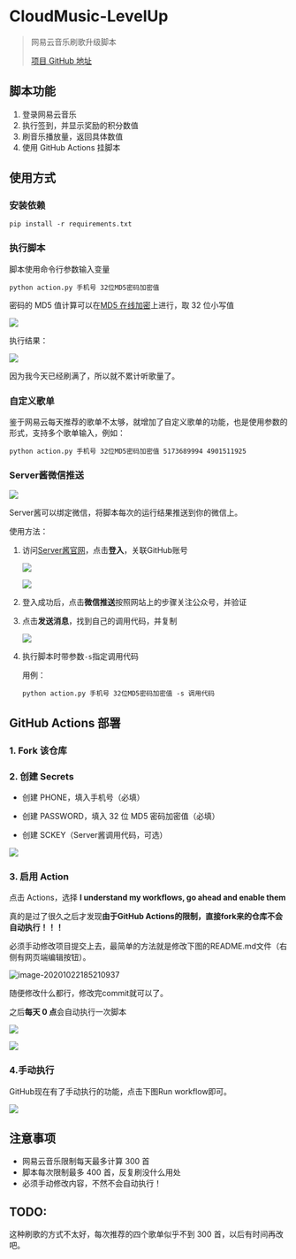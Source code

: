 # CloudMusic-LevelUp

> 网易云音乐刷歌升级脚本
>
> [项目 GitHub 地址](https://github.com/Secriy/CloudMusic-LevelUp)

## 脚本功能

1. 登录网易云音乐
2. 执行签到，并显示奖励的积分数值
3. 刷音乐播放量，返回具体数值
4. 使用 GitHub Actions 挂脚本

## 使用方式

### 安装依赖

```shell
pip install -r requirements.txt
```

### 执行脚本

脚本使用命令行参数输入变量

```shell
python action.py 手机号 32位MD5密码加密值
```

密码的 MD5 值计算可以在[MD5 在线加密](https://md5jiami.51240.com/)上进行，取 32 位小写值

![](README/image-20200829112617823.png)

执行结果：

![](README/image-20200830161354842.png)

因为我今天已经刷满了，所以就不累计听歌量了。

### 自定义歌单

鉴于网易云每天推荐的歌单不太够，就增加了自定义歌单的功能，也是使用参数的形式，支持多个歌单输入，例如：

```shell
python action.py 手机号 32位MD5密码加密值 5173689994 4901511925
```

### Server酱微信推送

![](README/image-20201110001457321.png)

Server酱可以绑定微信，将脚本每次的运行结果推送到你的微信上。

使用方法：

1. 访问[Server酱官网](http://sc.ftqq.com/3.version)，点击**登入**，关联GitHub账号

	![](README/image-20201110001821697.png)

	![](README/image-20201110001905904.png)

2. 登入成功后，点击**微信推送**按照网站上的步骤关注公众号，并验证

3. 点击**发送消息**，找到自己的调用代码，并复制

	![](README/image-20201110002226781.png)

4. 执行脚本时带参数`-s`指定调用代码

	用例：

	```shell
	python action.py 手机号 32位MD5密码加密值 -s 调用代码
	```

## GitHub Actions 部署

### 1. Fork 该仓库

### 2. 创建 Secrets

- 创建 PHONE，填入手机号（必填）

- 创建 PASSWORD，填入 32 位 MD5 密码加密值（必填）

- 创建 SCKEY（Server酱调用代码，可选）

![](README/image-20201110002853759.png)

### 3. 启用 Action

点击 Actions，选择 **I understand my workflows, go ahead and enable them**

真的是过了很久之后才发现**由于GitHub Actions的限制，直接fork来的仓库不会自动执行！！！**

必须手动修改项目提交上去，最简单的方法就是修改下图的README.md文件（右侧有网页端编辑按钮）。

![image-20201022185210937](README/image-20201022185210937.png)

随便修改什么都行，修改完commit就可以了。

之后**每天 0 点**会自动执行一次脚本

![](README/image-20200829120815423.png)

![](README/image-20200829120847583.png)

### 4.手动执行

GitHub现在有了手动执行的功能，点击下图Run workflow即可。

![](README/image-20201022192517489.png)

## 注意事项

- 网易云音乐限制每天最多计算 300 首
- 脚本每次限制最多 400 首，反复刷没什么用处
- 必须手动修改内容，不然不会自动执行！

## TODO:

这种刷歌的方式不太好，每次推荐的四个歌单似乎不到 300 首，以后有时间再改吧。
